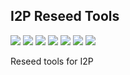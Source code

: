 ## I2P Reseed Tools 

![](https://img.shields.io/badge/x86-9cf)
![](https://img.shields.io/badge/x86_64-red)
![](https://img.shields.io/badge/ARM_64-ff69b4)
![](https://img.shields.io/badge/ARM_v7-yellow)
![](https://img.shields.io/badge/ARM_v6-green)
![](https://img.shields.io/badge/PowerPC_64_le-blueviolet)
![](https://img.shields.io/badge/IBM_Z-blue)

Reseed tools for I2P 
